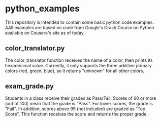 # python_examples

This repository is intended to contain some basic python code examples.  
AAll examples are based on code from Google's Crash Course on Python available
on Cousera's site as of today.

## color_translator.py

The color_translator function receives the name of a color, then prints its
hexadecimal value.  Currently, it only supports the three additive primary
colors (red, green, blue), so it returns "unknown" for all other colors.

## exam_grade.py

Students in a class receive their grades as Pass/Fail. Scores of 60 or more
(out of 100) mean that the grade is "Pass". For lower scores, the grade is
"Fail". In addition, scores above 95 (not included) are graded as "Top Score".
This function receives the score and returns the proper grade.
